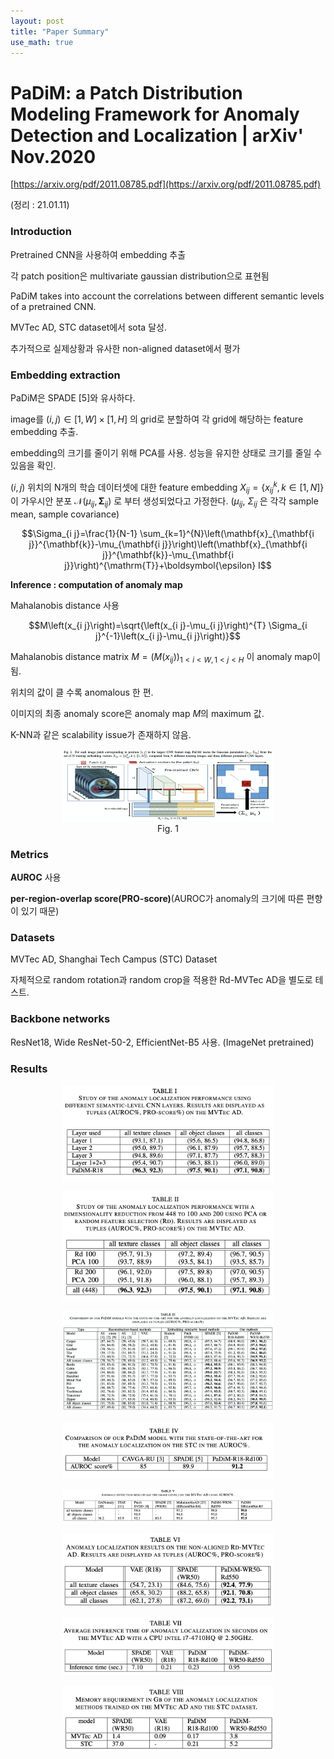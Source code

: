 ```yaml
---
layout: post
title: "Paper Summary"
use_math: true
---
```

# PaDiM: a Patch Distribution Modeling Framework for Anomaly Detection and Localization | arXiv' Nov.2020

[https://arxiv.org/pdf/2011.08785.pdf](https://arxiv.org/pdf/2011.08785.pdf)

(정리 : 21.01.11)

### Introduction

Pretrained CNN을 사용하여 embedding 추출

각 patch position은 multivariate gaussian distribution으로 표현됨

PaDiM takes into account the correlations between different semantic levels of a pretrained CNN.

MVTec AD, STC dataset에서 sota 달성.

추가적으로 실제상황과 유사한 non-aligned dataset에서 평가

### Embedding extraction

PaDiM은 SPADE [5]와 유사하다.

image를 $(i, j) \in[1, W] \times[1, H]$ 의 grid로 분할하여 각 grid에 해당하는 feature embedding 추출.

embedding의 크기를 줄이기 위해 PCA를 사용. 성능을 유지한 상태로 크기를 줄일 수 있음을 확인.

$(i, j)$ 위치의 N개의 학습 데이터셋에 대한 feature embedding $X_{i j}=\lbrace x_{i j}^{k}, k \in [ 1, N ]\rbrace$ 이 가우시안 분포  $\mathcal{N}\left(\mu_{i j}, \mathbf{\Sigma}_{i j}\right)$ 로 부터 생성되었다고 가정한다. ($\mu_{i j}$, $\Sigma_{i j}$ 은 각각 sample mean, sample covariance)

$$\Sigma_{i j}=\frac{1}{N-1} \sum_{k=1}^{N}\left(\mathbf{x}_{\mathbf{i j}}^{\mathbf{k}}-\mu_{\mathbf{i j}}\right)\left(\mathbf{x}_{\mathbf{i j}}^{\mathbf{k}}-\mu_{\mathbf{i j}}\right)^{\mathrm{T}}+\boldsymbol{\epsilon} I$$

**Inference : computation of anomaly map**

Mahalanobis distance 사용

$$M\left(x_{i j}\right)=\sqrt{\left(x_{i j}-\mu_{i j}\right)^{T} \Sigma_{i j}^{-1}\left(x_{i j}-\mu_{i j}\right)}$$

Mahalanobis distance matrix $M=\left(M\left(x_{i j}\right)\right)_{1<i<W, 1<j<H}$ 이 anomaly map이 됨.

위치의 값이 클 수록 anomalous 한 편.

이미지의 최종 anomaly score은 anomaly map $M$의 maximum 값.

K-NN과 같은 scalability issue가 존재하지 않음.


<center>
    <figure>
        <img src="\assets\2021-01-11-PaDiM a Patch Distribution Modeling Framework for Anomaly Detection and Localization/Untitled.png" alt="Untitled" style="width:80%">
        <figcaption>Fig. 1</figcaption>
    </figure>
</center>

<!-- ![PaDiM%20a%20Patch%20Distribution%20Modeling%20Framework%20for%20%209917507cc7b24effb80025928f14322d/Untitled.png](PaDiM%20a%20Patch%20Distribution%20Modeling%20Framework%20for%20%209917507cc7b24effb80025928f14322d/Untitled.png) -->

### Metrics

**AUROC** 사용

**per-region-overlap score(PRO-score)**(AUROC가 anomaly의 크기에 따른 편향이 있기 때문)

### Datasets

MVTec AD, Shanghai Tech Campus (STC) Dataset

자체적으로 random rotation과 random crop을 적용한 Rd-MVTec AD을 별도로 테스트.

### Backbone networks

ResNet18, Wide ResNet-50-2, EfficientNet-B5 사용. (ImageNet pretrained)

### Results

<center>
    <figure>
        <img src="\assets\2021-01-11-PaDiM a Patch Distribution Modeling Framework for Anomaly Detection and Localization/Untitled%201.png" alt="Untitled" style="width:80%">
    </figure>
</center>
<center>
    <figure>
        <img src="\assets\2021-01-11-PaDiM a Patch Distribution Modeling Framework for Anomaly Detection and Localization/Untitled%202.png" alt="Untitled" style="width:80%">
    </figure>
</center>
<center>
    <figure>
        <img src="\assets\2021-01-11-PaDiM a Patch Distribution Modeling Framework for Anomaly Detection and Localization/Untitled%203.png" alt="Untitled" style="width:80%">
    </figure>
</center>
<center>
    <figure>
        <img src="\assets\2021-01-11-PaDiM a Patch Distribution Modeling Framework for Anomaly Detection and Localization/Untitled%204.png" alt="Untitled" style="width:80%">
    </figure>
</center>
<center>
    <figure>
        <img src="\assets\2021-01-11-PaDiM a Patch Distribution Modeling Framework for Anomaly Detection and Localization/Untitled%205.png" alt="Untitled" style="width:80%">
    </figure>
</center>
<center>
    <figure>
        <img src="\assets\2021-01-11-PaDiM a Patch Distribution Modeling Framework for Anomaly Detection and Localization/Untitled%206.png" alt="Untitled" style="width:80%">
    </figure>
</center>
<center>
    <figure>
        <img src="\assets\2021-01-11-PaDiM a Patch Distribution Modeling Framework for Anomaly Detection and Localization/Untitled%207.png" alt="Untitled" style="width:80%">
    </figure>
</center>
<center>
    <figure>
        <img src="\assets\2021-01-11-PaDiM a Patch Distribution Modeling Framework for Anomaly Detection and Localization/Untitled%208.png" alt="Untitled" style="width:80%">
    </figure>
</center>

<!-- ![PaDiM%20a%20Patch%20Distribution%20Modeling%20Framework%20for%20%209917507cc7b24effb80025928f14322d/Untitled%201.png](PaDiM%20a%20Patch%20Distribution%20Modeling%20Framework%20for%20%209917507cc7b24effb80025928f14322d/Untitled%201.png)

![PaDiM%20a%20Patch%20Distribution%20Modeling%20Framework%20for%20%209917507cc7b24effb80025928f14322d/Untitled%202.png](PaDiM%20a%20Patch%20Distribution%20Modeling%20Framework%20for%20%209917507cc7b24effb80025928f14322d/Untitled%202.png)

![PaDiM%20a%20Patch%20Distribution%20Modeling%20Framework%20for%20%209917507cc7b24effb80025928f14322d/Untitled%203.png](PaDiM%20a%20Patch%20Distribution%20Modeling%20Framework%20for%20%209917507cc7b24effb80025928f14322d/Untitled%203.png)

![PaDiM%20a%20Patch%20Distribution%20Modeling%20Framework%20for%20%209917507cc7b24effb80025928f14322d/Untitled%204.png](PaDiM%20a%20Patch%20Distribution%20Modeling%20Framework%20for%20%209917507cc7b24effb80025928f14322d/Untitled%204.png)

![PaDiM%20a%20Patch%20Distribution%20Modeling%20Framework%20for%20%209917507cc7b24effb80025928f14322d/Untitled%205.png](PaDiM%20a%20Patch%20Distribution%20Modeling%20Framework%20for%20%209917507cc7b24effb80025928f14322d/Untitled%205.png)

![PaDiM%20a%20Patch%20Distribution%20Modeling%20Framework%20for%20%209917507cc7b24effb80025928f14322d/Untitled%206.png](PaDiM%20a%20Patch%20Distribution%20Modeling%20Framework%20for%20%209917507cc7b24effb80025928f14322d/Untitled%206.png)

![PaDiM%20a%20Patch%20Distribution%20Modeling%20Framework%20for%20%209917507cc7b24effb80025928f14322d/Untitled%207.png](PaDiM%20a%20Patch%20Distribution%20Modeling%20Framework%20for%20%209917507cc7b24effb80025928f14322d/Untitled%207.png)

![PaDiM%20a%20Patch%20Distribution%20Modeling%20Framework%20for%20%209917507cc7b24effb80025928f14322d/Untitled%208.png](PaDiM%20a%20Patch%20Distribution%20Modeling%20Framework%20for%20%209917507cc7b24effb80025928f14322d/Untitled%208.png) -->